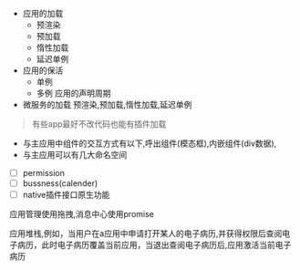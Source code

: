 * 应用的加载
	* 预渲染
	* 预加载
	* 惰性加载
	* 延迟单例
* 应用的保活
	* 单例
	* 多例
应用的声明周期
* 微服务的加载 预渲染,预加载,惰性加载,延迟单例


>有些app最好不改代码也能有插件加载



* 与主应用中组件的交互方式有以下,呼出组件(模态框),内嵌组件(div数据),
 * 与主应用可以有几大命名空间
 - [ ] permission
 - [ ] bussness(calender)
- [ ] native插件接口原生功能

应用管理使用拖拽,消息中心使用promise

应用堆栈,例如，当用户在a应用中申请打开某人的电子病历,并获得权限后查阅电子病历，此时电子病历覆盖当前应用，当退出查阅电子病历后,应用激活当前电子病历